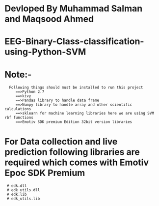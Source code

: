 # Devloped By Muhammad Salman and Maqsood Ahmed

# EEG-Binary-Class-classification-using-Python-SVM

# Note:-
      Following things should must be installed to run this project
         ==>Python 2.7 
         ==>kivy
         ==>Pandas library to handle data frame
         ==>Numpy library to handle array and other scientific calculations
         ==>sklearn for machine learning libraries here we are using SVM rbf functions
         ==>Emotiv SDK premium Edition 32bit version libraries 

# For Data collection and live prediction following libraries are required which comes with Emotiv Epoc SDK Premium
     # edk.dll
     # edk_utils.dll
     # edk.lib
     # edk_utils.lib
